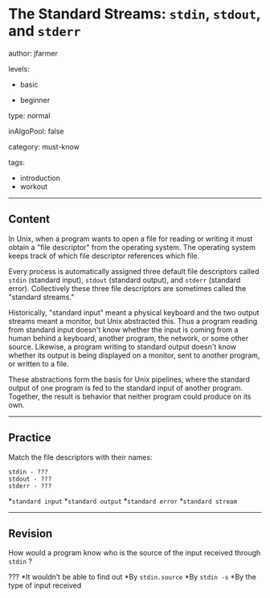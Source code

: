 # The Standard Streams: `stdin`, `stdout`, and `stderr`
author: jfarmer

levels:

  - basic

  - beginner

type: normal

inAlgoPool: false

category: must-know

tags:
  - introduction
  - workout
---
## Content

In Unix, when a program wants to open a file for reading or writing it must obtain a "file descriptor" from the operating system.  The operating system keeps track of which file descriptor references which file.

Every process is automatically assigned three default file descriptors called `stdin` (standard input), `stdout` (standard output), and `stderr` (standard error).  Collectively these three file descriptors are sometimes called the "standard streams."

Historically, "standard input" meant a physical keyboard and the two output streams meant a monitor, but Unix abstracted this.  Thus a program reading from standard input doesn't know whether the input is coming from a human behind a keyboard, another program, the network, or some other source.  Likewise, a program writing to standard output doesn't know whether its output is being displayed on a monitor, sent to another program, or written to a file.

These abstractions form the basis for Unix pipelines, where the standard output of one program is fed to the standard input of another program.  Together, the result is behavior that neither program could produce on its own.

---
## Practice

Match the file descriptors with their names:
```
stdin - ???
stdout - ???
stderr - ???
```
*`standard input`
*`standard output`
*`standard error`
*`standard stream`

---
## Revision

How would a program know who is the source of the input received through `stdin` ?

???
*It wouldn’t be able to find out
*By `stdin.source` 
*By `stdin -s` 
*By the type of input received